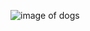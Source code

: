 ![image of dogs](https://images.mentalfloss.com/sites/default/files/styles/mf_image_16x9/public/istock-146773846.jpg?itok=nWr9VNqW&resize=1100x1100)
